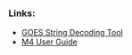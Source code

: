 <html>

  <h3>Links:  </h3>
  <ul>
    <li>
      <a href="https://nrcs-nwcc.github.io/GOES_string_converter.html">GOES String Decoding Tool</a>
    </li>
    <li>
      <a href="https://nrcs-nwcc.github.io/UserManual_NRCS_M4.html">M4 User Guide</a>
    </li>
  </ul>
</html>
